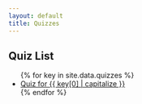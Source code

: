 ```yaml
---
layout: default
title: Quizzes
---
```


<h2>Quiz List</h2>
<ul>
  {% for key in site.data.quizzes %}
    <li><a href="/quizzes/{{ key[0] }}/">Quiz for {{ key[0] | capitalize }}</a></li>
  {% endfor %}
</ul>
